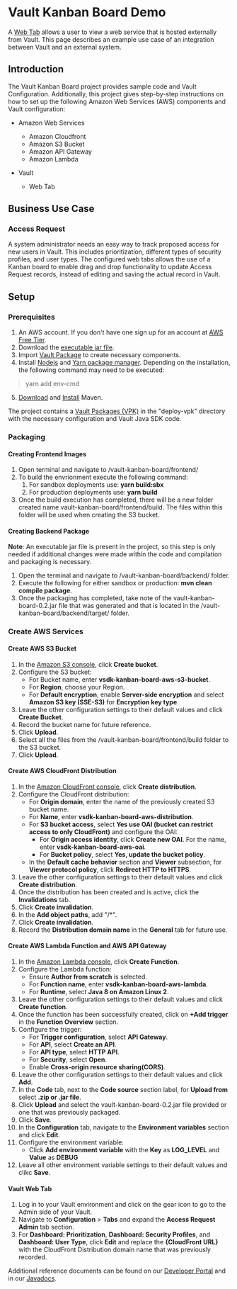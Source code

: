 # Vault Kanban Board Demo
A [Web Tab](https://vaulthelp2.vod309.com/wordpress/?p=23516#defining_web_tabs) allows a user to view a web service that is
hosted externally from Vault. This page describes an example
use case of an integration between Vault and an external
system.

## Introduction
The Vault Kanban Board project provides sample code and Vault
Configuration. Additionally, this project gives step-by-step 
instructions on how to set up the following Amazon Web Services (AWS)
components and Vault configuration:

- Amazon Web Services
  - Amazon Cloudfront
  - Amazon S3 Bucket
  - Amazon API Gateway
  - Amazon Lambda

- Vault
  - Web Tab

## Business Use Case
### Access Request
A system administrator needs an easy way to track proposed
access for new users in Vault. This includes prioritization, different
types of security profiles, and user types. The configured web tabs allows
the use of a Kanban board to enable drag and drop functionality to update
Access Request records, instead of editing and saving the actual record in Vault.

## Setup
### Prerequisites
1. An AWS account. If you don't have one sign up for an account at [AWS Free Tier](https://aws.amazon.com/free/free-tier/).
2. Download the [executable jar file](https://github.com/veeva/Vault-Kanban-Board/blob/main/vault-kanban-board-1.0.jar).
3. Import [Vault Package](https://github.com/veeva/Vault-Kanban-Board/blob/main/KANBAN-BOARD-CONFIG.vpk) to create necessary components.
4. Install [Nodejs](https://nodejs.org/en/) and [Yarn package manager](https://yarnpkg.com/getting-started/install). Depending on the installation, the following command may need to be executed:
>yarn add env-cmd
5. [Download](https://maven.apache.org/download.cgi) and [Install](https://maven.apache.org/install.html) Maven.

The project contains a [Vault Packages (VPK)](https://vaulthelp2.vod309.com/wordpress/admin-user-help/admin-vault-loader/using-configuration-migration-packages/#how_to_import_validate_packages) in the "deploy-vpk" directory with the 
necessary configuration and Vault Java SDK code.
### Packaging
#### Creating Frontend Images
1. Open terminal and navigate to /vault-kanban-board/frontend/
2. To build the envrionment execute the following command:
   1. For sandbox deployments use: **yarn build:sbx**
   2. For production deployments use: **yarn build**
3. Once the build execution has completed, there will be a new folder created name vault-kanban-board/frontend/build. The files within this
folder will be used when creating the S3 bucket.
#### Creating Backend Package
**Note**: An executable jar file is present in the project, so this step is only needed if additional changes were made within the code
and compilation and packaging is necessary.

1. Open the terminal and navigate to /vault-kanban-board/backend/ folder.
2. Execute the following for either sandbox or production: **mvn clean compile package**.
3. Once the packaging has completed, take note of the vault-kanban-board-0.2.jar file that was generated and that is located
in the /vault-kanban-board/backend/target/ folder.
### Create AWS Services
#### Create AWS S3 Bucket
1. In the [Amazon S3 console](https://console.aws.amazon.com/s3/), click **Create bucket**.
2. Configure the S3 bucket:
   - For Bucket name, enter **vsdk-kanban-board-aws-s3-bucket**.
   - For **Region**, choose your Region.
   - For **Default encryption**, enable **Server-side encryption** and select **Amazon S3 key (SSE-S3)** for 
   **Encryption key type**
3. Leave the other configuration settings to their default values and click
   **Create Bucket**. 
4. Record the bucket name for future reference.
5. Click **Upload**.
6. Select all the files from the /vault-kanban-board/frontend/build folder to the S3 bucket.
7. Click **Upload**.
#### Create AWS CloudFront Distribution
1. In the [Amazon CloudFront console](https://console.aws.amazon.com/cloudfront/), click **Create distribution**.
2. Configure the CloudFront distribution:
   - For **Origin domain**, enter the name of the previously created S3 bucket name.
   - For **Name**, enter **vsdk-kanban-board-aws-distribution**.
   - For **S3 bucket access**, select **Yes use OAI (bucket can restrict access to only CloudFront)** and configure the OAI:
     - For **Origin access identity**, click **Create new OAI**. For the name, enter **vsdk-kanban-board-aws-oai**.
     - For **Bucket policy**, select **Yes, update the bucket policy**.
   - In the **Default cache behavior** section and **Viewer** subsection, for **Viewer protocol policy**, click **Redirect HTTP to HTTPS**.
3. Leave the other configuration settings to their default values and click
   **Create distribution**. 
4. Once the distribution has been created and is active, click the **Invalidations** tab.
5. Click **Create invalidation**.
6. In the **Add object paths**, add "/*".
7. Click **Create invalidation**.
8. Record the **Distribution domain name** in the **General** tab for future use.
#### Create AWS Lambda Function and AWS API Gateway
1. In the [Amazon Lambda console](https://console.aws.amazon.com/lambda/), click **Create Function**.
2. Configure the Lambda function:
    - Ensure **Author from scratch** is selected.
    - For **Function name**, enter **vsdk-kanban-board-aws-lambda**.
    - For **Runtime**, select **Java 8 on Amazon Linux 2**.
3. Leave the other configuration settings to their default values and click
   **Create function**. 
4. Once the function has been successfully created, click on **+Add trigger** in the **Function Overview** section.
5. Configure the trigger:
    - For **Trigger configuration**, select **API Gateway**.
    - For **API**, select **Create an API**.
    - For **API type**, select **HTTP API**.
    - For **Security**, select **Open**.
    - Enable **Cross-origin resource sharing(CORS)**.
6. Leave the other configuration settings to their default values and click
   **Add**. 
7. In the **Code** tab, next to the **Code source** section label, for **Upload from** select **.zip or .jar file**.
8. Click **Upload** and select the vault-kanban-board-0.2.jar file provided or one that was previously packaged.
9. Click **Save**.
10. In the **Configuration** tab, navigate to the **Environment variables** section and click **Edit**. 
11. Configure the environment variable:
     - Click **Add environment variable** with the **Key** as **LOG_LEVEL** and **Value** as **DEBUG**
12. Leave all other environment variable settings to their default values and clikc **Save**.

#### Vault Web Tab
1. Log in to your Vault environment and click on the gear icon to go to the Admin side of your Vault.
2. Navigate to **Configuration** > **Tabs** and expand the **Access Request Admin** tab section.
3. For **Dashboard: Prioritization**, **Dashboard: Security Profiles**, and **Dashboard: User Type**, click **Edit** and 
   replace the **{CloudFront URL}** with the CloudFront Distribution domain name that was previously recorded.

Additional reference documents can be found on our [Developer Portal](https://developer.veevavault.com/sdk/#vault-java-sdk-overview) and in our [Javadocs](https://repo.veevavault.com/javadoc/vault-sdk-api/21.3.0/docs/api/index.html).
   



